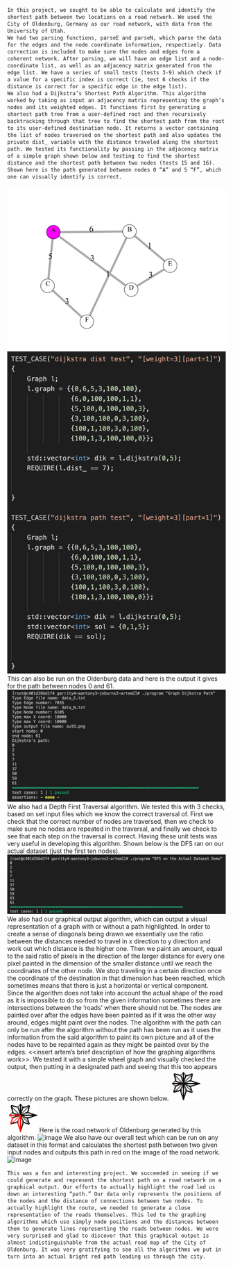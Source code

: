 	In this project, we sought to be able to calculate and identify the shortest path between two locations on a road network. We used the City of Oldenburg, Germany as our road network, with data from the University of Utah.
	We had two parsing functions, parseE and parseN, which parse the data for the edges and the node coordinate information, respectively. Data correction is included to make sure the nodes and edges form a coherent network. After parsing, we will have an edge list and a node-coordinate list, as well as an adjacency matrix generated from the edge list. We have a series of small tests (tests 3-9) which check if a value for a specific index is correct (ie, test 6 checks if the distance is correct for a specific edge in the edge list).
	We also had a Dijkstra’s Shortest Path Algorithm. This algorithm worked by taking as input an adjacency matrix representing the graph’s nodes and its weighted edges. It functions first by generating a shortest path tree from a user-defined root and then recursively backtracking through that tree to find the shortest path from the root to its user-defined destination node. It returns a vector containing the list of nodes traversed on the shortest path and also updates the private dist_ variable with the distance traveled along the shortest path. We tested its functionality by passing in the adjacency matrix of a simple graph shown below and testing to find the shortest distance and the shortest path between two nodes (tests 15 and 16). Shown here is the path generated between nodes 0 “A” and 5 “F”, which one can visually identify is correct.
![image](/markdownimages/dijkstrasmall.jpg)
![image](/markdownimages/dijkstratests.png)
	This can also be run on the Oldenburg data and here is the output it gives for the path between nodes 0 and 61.
![image](/markdownimages/dijkstrapath.png)
	We also had a Depth First Traversal algorithm. We tested this with 3 checks, based on set input files which we know the correct traversal of. First we check that the correct number of nodes are traversed, then we check to make sure no nodes are repeated in the traversal, and finally we check to see that each step on the traversal is correct. Having these unit tests was very useful in developing this algorithm. Shown below is the DFS ran on our actual dataset (just the first ten nodes).
![image](/markdownimages/DFSpath.png)
	We also had our graphical output algorithm, which can output a visual representation of a graph with or without a path highlighted. In order to create a sense of diagonals being drawn we essentially use the ratio between the distances needed to travel in x direction to y direction and work out which distance is the higher one. Then we paint an amount, equal to the said ratio of pixels in the direction of the larger distance for every one pixel painted in the dimension of the smaller distance until we reach the coordinates of the other node. We stop traveling in a certain direction once the coordinate of the destination in that dimension has been reached, which sometimes means that there is just a horizontal or vertical component. Since the algorithm does not take into account the actual shape of the road as it is impossible to do so from the given information sometimes there are intersections between the ’roads’ when there should not be. The nodes are painted over after the edges have been painted as if it was the other way around, edges might paint over the nodes. The algorithm with the path can only be run after the algorithm without the path has been run as it uses the information from the said algorithm to paint its own picture and all of the nodes have to be repainted again as they might be painted over by the edges. <<insert artem’s brief description of how the graphing algorithms work>>. We tested it with a simple wheel graph and visually checked the output, then putting in a designated path and seeing that this too appears correctly on the graph. These pictures are shown below.
![image](/markdownimages/snowflake.png)
![image](/markdownimages/snowflakered.png)
	Here is the road network of Oldenburg generated by this algorithm.
![image](/markdownimages/output.png)
	We also have our overall test which can be run on any dataset in this format and calculates the shortest path between two given input nodes and outputs this path in red on the image of the road network.
![image](/markdownimages/outD.png)


	This was a fun and interesting project. We succeeded in seeing if we could generate and represent the shortest path on a road network on a graphical output. Our efforts to actually highlight the road led us down an interesting “path.” Our data only represents the positions of the nodes and the distance of connections between two nodes. To actually highlight the route, we needed to generate a close representation of the roads themselves. This led to the graphing algorithms which use simply node positions and the distances between them to generate lines representing the roads between nodes. We were very surprised and glad to discover that this graphical output is almost indistinguishable from the actual road map of the City of Oldenburg. It was very gratifying to see all the algorithms we put in turn into an actual bright red path leading us through the city.
	
